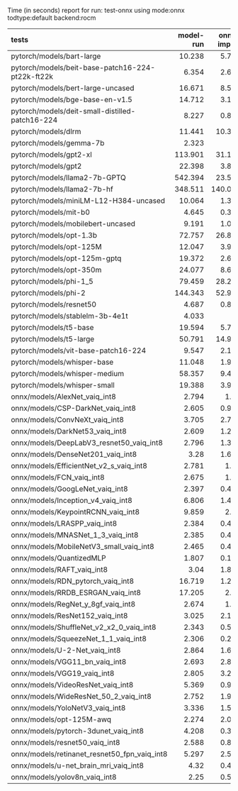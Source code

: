 Time (in seconds) report for run: test-onnx using mode:onnx todtype:default backend:rocm

| tests                                            |   model-run |   onnx-import |   torch-mlir |   iree-compile |   inference |
|:-------------------------------------------------|------------:|--------------:|-------------:|---------------:|------------:|
| pytorch/models/bart-large                        |      10.238 |         5.778 |            0 |          3.113 |       0     |
| pytorch/models/beit-base-patch16-224-pt22k-ft22k |       6.354 |         2.622 |            0 |          3.099 |       0     |
| pytorch/models/bert-large-uncased                |      16.671 |         8.542 |            0 |         12.287 |       0.026 |
| pytorch/models/bge-base-en-v1.5                  |      14.712 |         3.139 |            0 |          5.432 |       0.024 |
| pytorch/models/deit-small-distilled-patch16-224  |       8.227 |         0.847 |            0 |          2.055 |       0     |
| pytorch/models/dlrm                              |      11.441 |        10.308 |            0 |          7.249 |       0     |
| pytorch/models/gemma-7b                          |       2.323 |         0     |            0 |          0     |       0     |
| pytorch/models/gpt2-xl                           |     113.901 |        31.137 |            0 |         46.618 |       0.029 |
| pytorch/models/gpt2                              |      22.398 |         3.869 |            0 |          5.613 |       0.025 |
| pytorch/models/llama2-7b-GPTQ                    |     542.394 |        23.514 |            0 |         16.799 |       0     |
| pytorch/models/llama2-7b-hf                      |     348.511 |       140.078 |            0 |         92.472 |       0     |
| pytorch/models/miniLM-L12-H384-uncased           |      10.064 |         1.374 |            0 |          3.169 |       0.026 |
| pytorch/models/mit-b0                            |       4.645 |         0.349 |            0 |          2.711 |       0     |
| pytorch/models/mobilebert-uncased                |       9.191 |         1.052 |            0 |          6.671 |       0.027 |
| pytorch/models/opt-1.3b                          |      72.757 |        26.843 |            0 |         19.188 |       0     |
| pytorch/models/opt-125M                          |      12.047 |         3.973 |            0 |          2.031 |       0     |
| pytorch/models/opt-125m-gptq                     |      19.372 |         2.619 |            0 |          1.401 |       0     |
| pytorch/models/opt-350m                          |      24.077 |         8.656 |            0 |          4.238 |       0     |
| pytorch/models/phi-1_5                           |      79.459 |        28.208 |            0 |         18.812 |       0     |
| pytorch/models/phi-2                             |     144.343 |        52.947 |            0 |         37.69  |       0     |
| pytorch/models/resnet50                          |       4.687 |         0.829 |            0 |          1.212 |       0     |
| pytorch/models/stablelm-3b-4e1t                  |       4.033 |         0     |            0 |          0     |       0     |
| pytorch/models/t5-base                           |      19.594 |         5.734 |            0 |          6.04  |       0     |
| pytorch/models/t5-large                          |      50.791 |        14.974 |            0 |         15.849 |       0     |
| pytorch/models/vit-base-patch16-224              |       9.547 |         2.162 |            0 |          2.661 |       0     |
| pytorch/models/whisper-base                      |      11.048 |         1.941 |            0 |          0.978 |       0     |
| pytorch/models/whisper-medium                    |      58.357 |         9.418 |            0 |          4.748 |       0     |
| pytorch/models/whisper-small                     |      19.388 |         3.909 |            0 |          2.082 |       0     |
| onnx/models/AlexNet_vaiq_int8                    |       2.794 |         1.45  |            0 |          3.168 |       0.027 |
| onnx/models/CSP-DarkNet_vaiq_int8                |       2.605 |         0.999 |            0 |         10.719 |       0.026 |
| onnx/models/ConvNeXt_vaiq_int8                   |       3.705 |         2.742 |            0 |         11.404 |       0     |
| onnx/models/DarkNet53_vaiq_int8                  |       2.609 |         1.278 |            0 |          8.564 |       0.027 |
| onnx/models/DeepLabV3_resnet50_vaiq_int8         |       2.796 |         1.302 |            0 |          8.069 |       0     |
| onnx/models/DenseNet201_vaiq_int8                |       3.28  |         1.657 |            0 |         29.641 |       0.026 |
| onnx/models/EfficientNet_v2_s_vaiq_int8          |       2.781 |         1.46  |            0 |         22.117 |       0.025 |
| onnx/models/FCN_vaiq_int8                        |       2.675 |         1.13  |            0 |          8.171 |       0.027 |
| onnx/models/GoogLeNet_vaiq_int8                  |       2.397 |         0.458 |            0 |         12.552 |       0.026 |
| onnx/models/Inception_v4_vaiq_int8               |       6.806 |         1.448 |            0 |         17.602 |       0.026 |
| onnx/models/KeypointRCNN_vaiq_int8               |       9.859 |         2.83  |            0 |          0.863 |       0     |
| onnx/models/LRASPP_vaiq_int8                     |       2.384 |         0.483 |            0 |         10.78  |       0     |
| onnx/models/MNASNet_1_3_vaiq_int8                |       2.385 |         0.435 |            0 |          9.219 |       0.024 |
| onnx/models/MobileNetV3_small_vaiq_int8          |       2.465 |         0.427 |            0 |         10.652 |       0.027 |
| onnx/models/QuantizedMLP                         |       1.807 |         0.185 |            0 |          0.665 |       0.027 |
| onnx/models/RAFT_vaiq_int8                       |       3.04  |         1.818 |            0 |          6.529 |       0     |
| onnx/models/RDN_pytorch_vaiq_int8                |      16.719 |         1.218 |            0 |         12.971 |       0.025 |
| onnx/models/RRDB_ESRGAN_vaiq_int8                |      17.205 |         2.59  |            0 |         33.643 |       0.027 |
| onnx/models/RegNet_y_8gf_vaiq_int8               |       2.674 |         1.43  |            0 |         11.34  |       0.026 |
| onnx/models/ResNet152_vaiq_int8                  |       3.025 |         2.102 |            0 |         15.614 |       0.027 |
| onnx/models/ShuffleNet_v2_x2_0_vaiq_int8         |       2.343 |         0.524 |            0 |          7.112 |       0.026 |
| onnx/models/SqueezeNet_1_1_vaiq_int8             |       2.306 |         0.265 |            0 |          5.198 |       0.026 |
| onnx/models/U-2-Net_vaiq_int8                    |       2.864 |         1.651 |            0 |         17.91  |       0     |
| onnx/models/VGG11_bn_vaiq_int8                   |       2.693 |         2.836 |            0 |          4.688 |       0.027 |
| onnx/models/VGG19_vaiq_int8                      |       2.805 |         3.235 |            0 |          5.863 |       0.027 |
| onnx/models/VideoResNet_vaiq_int8                |       5.369 |         0.962 |            0 |          4.34  |       0.027 |
| onnx/models/WideResNet_50_2_vaiq_int8            |       2.752 |         1.901 |            0 |          8.376 |       0.024 |
| onnx/models/YoloNetV3_vaiq_int8                  |       3.336 |         1.567 |            0 |          8.579 |       0.025 |
| onnx/models/opt-125M-awq                         |       2.274 |         2.068 |            0 |          6.198 |       0     |
| onnx/models/pytorch-3dunet_vaiq_int8             |       4.208 |         0.348 |            0 |          4.725 |       0.024 |
| onnx/models/resnet50_vaiq_int8                   |       2.588 |         0.894 |            0 |          8.145 |       0.024 |
| onnx/models/retinanet_resnet50_fpn_vaiq_int8     |       5.297 |         2.527 |            0 |          0.798 |       0     |
| onnx/models/u-net_brain_mri_vaiq_int8            |       4.32  |         0.414 |            0 |          4.902 |       0.025 |
| onnx/models/yolov8n_vaiq_int8                    |       2.25  |         0.552 |            0 |         11.838 |       0.027 |
